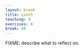 ```yaml
---
layout: break
title: Lunch
teaching: 0
exercises: 0
break: 60
---
```

FIXME: describe what to reflect on.
